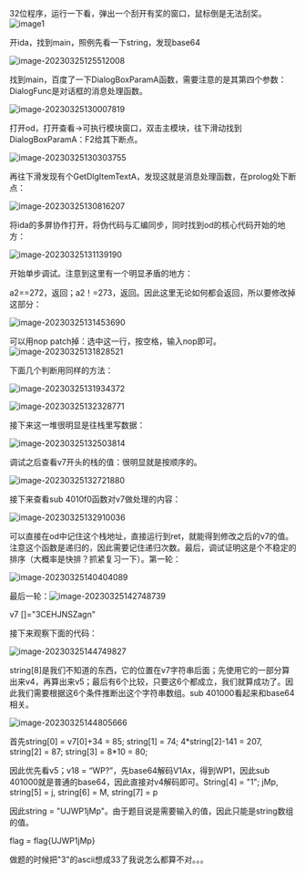 
32位程序，运行一下看，弹出一个刮开有奖的窗口，鼠标倒是无法刮奖。
![image1](../assets/bullet.png)

开ida，找到main，照例先看一下string，发现base64

![image-20230325125512008](../assets/image-20230325125512008.png)

找到main，百度了一下DialogBoxParamA函数，需要注意的是其第四个参数：DialogFunc是对话框的消息处理函数。

![image-20230325130007819](../assets/image-20230325130007819.png)

打开od，打开查看->可执行模块窗口，双击主模块，往下滑动找到DialogBoxParamA：F2给其下断点。

![image-20230325130303755](../assets/image-20230325130303755.png)

再往下滑发现有个GetDlgItemTextA，发现这就是消息处理函数，在prolog处下断点：

![image-20230325130816207](../assets/image-20230325130816207.png)

将ida的多屏协作打开，将伪代码与汇编同步，同时找到od的核心代码开始的地方：

![image-20230325131139190](../assets/image-20230325131139190.png)

开始单步调试。注意到这里有一个明显矛盾的地方：

a2==272，返回；a2！=273，返回。因此这里无论如何都会返回，所以要修改掉这部分：

![image-20230325131453690](../assets/image-20230325131453690.png)

可以用nop patch掉：选中这一行，按空格，输入nop即可。![image-20230325131828521](../assets/image-20230325131828521.png)

下面几个判断用同样的方法：

![image-20230325131934372](../assets/image-20230325131934372.png)

![image-20230325132328771](../assets/image-20230325132328771.png)

接下来这一堆很明显是往栈里写数据：

![image-20230325132503814](../assets/image-20230325132503814.png)

调试之后查看v7开头的栈的值：很明显就是按顺序的。

![image-20230325132721880](../assets/image-20230325132721880.png)

接下来查看sub 4010f0函数对v7做处理的内容：

![image-20230325132910036](../assets/image-20230325132910036.png)

可以直接在od中记住这个栈地址，直接运行到ret，就能得到修改之后的v7的值。注意这个函数是递归的，因此需要记住递归次数。最后，调试证明这是个不稳定的排序（大概率是快排？抓紧复习一下）。第一轮：

![image-20230325140404089](../assets/image-20230325140404089.png)

最后一轮：![image-20230325142748739](../assets/image-20230325142748739.png)

v7 []="3CEHJNSZagn"

接下来观察下面的代码：

![image-20230325144749827](../assets/image-20230325144749827.png)

string[8]是我们不知道的东西，它的位置在v7字符串后面；先使用它的一部分算出来v4，再算出来v5；最后有6个比较，只要这6个都成立，我们就算成功了。因此我们需要根据这6个条件推断出这个字符串数组。sub 401000看起来和base64相关。

![image-20230325144805666](../assets/image-20230325144805666.png)

首先string[0] = v7[0]+34 = 85; string[1] = 74; 4*string[2]-141 = 207, string[2] = 87; string[3] = 8\*10 = 80; 

因此优先看v5；v18 = “WP?”，先base64解码V1Ax，得到WP1，因此sub 401000就是普通的base64，因此直接对v4解码即可。String[4] = "1"; jMp, string[5] = j, string[6] = M, string[7] = p

因此string = "UJWP1jMp"。由于题目说是需要输入的值，因此只能是string数组的值。

flag = flag{UJWP1jMp}

做题的时候把"3"的ascii想成33了我说怎么都算不对。。。